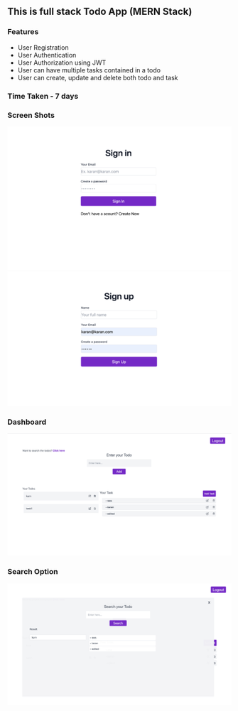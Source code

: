 ## This is full stack Todo App (MERN Stack)
### Features
- User Registration
- User Authentication
- User Authorization using JWT
- User can have multiple tasks contained in a todo
- User can create, update and delete both todo and task
### Time Taken - 7 days

### Screen Shots

![signin](./images/1.png)
![signin](./images/2.png)
### Dashboard
![signin](./images/3.png)
### Search Option
![signin](./images/4.png)